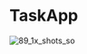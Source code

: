 # TaskApp
![89_1x_shots_so](https://github.com/user-attachments/assets/eb5f6009-deb4-4cb2-83a5-0f16fcb7e72c)
